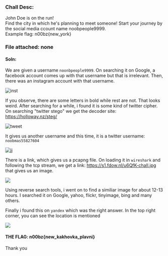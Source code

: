 ### Chall Desc:
John Doe is on the run!   
Find the city in which he's planning to meet someone! Start your journey by the social media ccount name noobpeople9999.   
Example flag: n00bz{new_york}

### File attached: none

#### Soln:

We are given a username `noonbpeople9999`. On searching it on Google, a facebook account comes up with that username but that is irrelevant.
Then, there was an instagram account with that username.

![inst](https://user-images.githubusercontent.com/95117634/172290261-ecc2bd10-fb4a-48cc-adbd-ef34ab2435ae.png)

If you observe, there are some letters in bold while rest are not. That looks weird.
After searching for a while, i found it is some kind of twitter cipher. On searching "twitter stego" we get the decoder site:  
https://holloway.nz/steg/

![tweet](https://user-images.githubusercontent.com/95117634/172291067-8770dd18-7c19-4aa9-8f8c-88a1089d6f88.png)

It gives us another username and this time, it is a twitter username: `noobmas55827604`

![jj](https://user-images.githubusercontent.com/95117634/172292376-cfa2d90d-0d0f-40d3-a925-639cf9175b01.png)

There is a link, which gives us a pcapng file. On loading it in `wireshark` and following the tcp stream, we get a link: https://s1.fdow.nl/u6QfK-chall.jpg
that gives us an image.

![](https://user-images.githubusercontent.com/95117634/172292655-80cebeb1-b9df-46f1-a916-167d2f20adf7.jpg)

Using reverse search tools, i went on to find a similiar image for about 12-13 hours. I searched it on Google, yahoo, flickr, tinyimage, bing and many others.  

Finally i found this on `yandex` which was the right answer. In the top right corner, you can see the location is mentioned

![](https://user-images.githubusercontent.com/95117634/172292767-dc48165b-9787-4cc5-8241-a493445e88d2.png)

#### THE FLAG: n00bz{new_kakhovka_plavni}

Thank you
